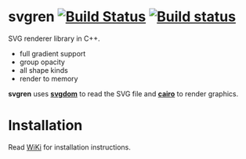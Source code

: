 # svgren [![Build Status](https://travis-ci.org/igagis/svgren.svg?branch=master)](https://travis-ci.org/igagis/svgren) [![Build status](https://ci.appveyor.com/api/projects/status/6ilonof8aqcjryoi/branch/master?svg=true)](https://ci.appveyor.com/project/igagis/svgren/branch/master)



SVG renderer library in C++.

- full gradient support
- group opacity
- all shape kinds
- render to memory

**svgren** uses **[svgdom](https://github.com/igagis/svgdom)** to read the SVG file and **[cairo](http://cairographics.org)** to render graphics.

# Installation
Read [WiKi](wiki/MainPage.md) for installation instructions.
